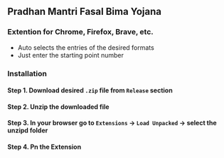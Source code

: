 ## Pradhan Mantri Fasal Bima Yojana

### Extention for Chrome, Firefox, Brave, etc.
- Auto selects the entries of the desired formats
- Just enter the starting point number

### Installation
#### Step 1. Download desired `.zip` file from `Release` section
#### Step 2. Unzip the downloaded file
#### Step 3. In your browser go to `Extensions` -> `Load Unpacked` -> select the unzipd folder
#### Step 4. Pn the Extension 
